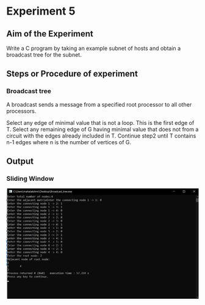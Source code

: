 
# Experiment 5

## Aim of the Experiment
Write a C program by taking an example subnet of hosts and obtain a broadcast tree for the subnet.

## Steps or Procedure of experiment

### Broadcast tree

A broadcast sends a message from a specified root processor to all other processors.

Select any edge of minimal value that is not a loop. This is the first edge of T. Select any remaining edge of G having minimal value that does not from a circuit with the edges already included in T. Continue step2 until T contains n-1 edges where n is the number of vertices of G.

## Output

### Sliding Window
![output](broadcasttree1.png)
